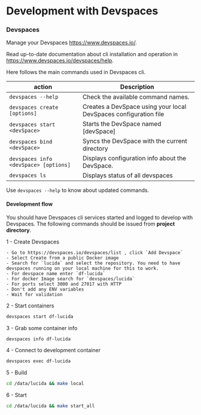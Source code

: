 # Development with Devspaces

### Devspaces 

Manage your Devspaces https://www.devspaces.io/.

Read up-to-date documentation about cli installation and operation in https://www.devspaces.io/devspaces/help.

Here follows the main commands used in Devspaces cli.

|action   |Description                                                                                   |
|---------|----------------------------------------------------------------------------------------------|
|`devspaces --help`                    |Check the available command names.                               |
|`devspaces create [options]`          |Creates a DevSpace using your local DevSpaces configuration file |
|`devspaces start <devSpace>`          |Starts the DevSpace named \[devSpace\]                           |
|`devspaces bind <devSpace>`           |Syncs the DevSpace with the current directory                    |
|`devspaces info <devSpace> [options]` |Displays configuration info about the DevSpace.                  |
|`devspaces ls`                        |Displays status of all devspaces                                 |

Use `devspaces --help` to know about updated commands.

#### Development flow

You should have Devspaces cli services started and logged to develop with Devspaces.
The following commands should be issued from **project directory**.

1 - Create Devspaces

    - Go to https://devspaces.io/devspaces/list , click `Add Devspace`
    - Select Create from a public Docker image
    - Search for `lucida` and select the repository. You need to have devspaces running on your local machine for this to work.
    - For devspace name enter `df-lucida`
    - For docker Image search for `devspaces/lucida`
    - For ports select 3000 and 27017 with HTTP
    - Don't add any ENV variables
    - Wait for validation

2 - Start containers

```bash
devspaces start df-lucida
```


3 - Grab some container info

```bash
devspaces info df-lucida
```

4 - Connect to development container

```bash
devspaces exec df-lucida
```

5 - Build 

```bash
cd /data/lucida && make local
```
6 - Start

```bash
cd /data/lucida && make start_all
```
